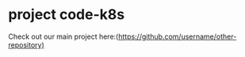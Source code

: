 

# project code-k8s 

Check out our main project here:([https://github.com/username/other-repository)](https://github.com/marioud199/k8s-course-lab.git)


